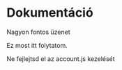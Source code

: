 # Dokumentáció

Nagyon fontos üzenet

Ez most itt folytatom.

Ne fejlejtsd el az account.js kezelését
